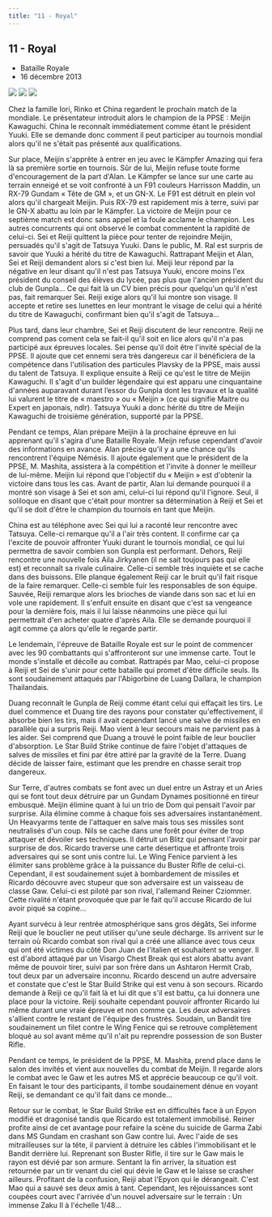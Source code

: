 ```yaml
---
title: "11 - Royal"
---
```


11 - Royal
----------


* Bataille Royale
* 16 décembre 2013



![](/images/stories/saga/gundambf/episodes/11-1.jpg)
![](/images/stories/saga/gundambf/episodes/11-2.jpg)
![](/images/stories/saga/gundambf/episodes/11-3.jpg)



Chez la famille Iori, Rinko et China regardent le prochain match de la mondiale. Le présentateur introduit alors le champion de la PPSE : Meijin Kawaguchi. China le reconnaît immédiatement comme étant le président Yuuki. Elle se demande donc comment il peut participer au tournois mondial alors qu'il ne s'était pas présenté aux qualifications. 


Sur place, Meijin s'apprête à entrer en jeu avec le Kämpfer Amazing qui fera là sa première sortie en tournois. Sûr de lui, Meijin refuse toute forme d'encouragement de la part d'Alan. Le Kämpfer se lance sur une carte au terrain enneigé et se voit confronté à un F91 couleurs Harrisson Maddin, un RX-79 Gundam « Tête de GM », et un GN-X. Le F91 est détruit en plein vol alors qu'il chargeait Meijin. Puis RX-79 est rapidement mis à terre, suivi par le GN-X abattu au loin par le Kämpfer. La victoire de Meijin pour ce septième match est donc sans appel et la foule acclame le champion. Les autres concurrents qui ont observé le combat commentent la rapidité de celui-ci. Sei et Reiji quittent la pièce pour tenter de rejoindre Meijin, persuadés qu'il s'agit de Tatsuya Yuuki. Dans le public, M. Ral est surpris de savoir que Yuuki a hérité du titre de Kawaguchi. 
Rattrapant Meijin et Alan, Sei et Reiji demandent alors si c'est bien lui. Meiji leur répond par la négative en leur disant qu'il n'est pas Tatsuya Yuuki, encore moins l'ex président du conseil des élèves du lycée, pas plus que l'ancien président du club de Gunpla... Ce qui fait là un CV bien précis pour quelqu'un qu'il n'est pas, fait remarquer Sei. Reiji exige alors qu'il lui montre son visage. Il accepte et retire ses lunettes en leur montrant le visage de celui qui a hérité du titre de Kawaguchi, confirmant bien qu'il s'agit de Tatsuya...   

Plus tard, dans leur chambre, Sei et Reiji discutent de leur rencontre. Reiji ne comprend pas coment cela se fait-il qu'il soit en lice alors qu'il n'a pas participé aux épreuves locales. Sei pense qu'il doit être l'invité spécial de la PPSE. Il ajoute que cet ennemi sera très dangereux car il bénéficiera de la compétence dans l'utilisation des particules Plavsky de la PPSE, mais aussi du talent de Tatsuya. Il explique ensuite à Reiji ce qu'est le titre de Meijin Kawaguchi. Il s'agit d'un builder légendaire qui est apparu une cinquantaine d'années auparavant durant l’essor du Gunpla dont les travaux et la qualité lui valurent le titre de « maestro » ou « Meijin » (ce qui signifie Maitre ou Expert en japonais, ndlr). Tatsuya Yuuki a donc hérité du titre de Meijin Kawaguchi de troisième génération, supporté par la PPSE.   

Pendant ce temps, Alan prépare Meijin à la prochaine épreuve en lui apprenant qu'il s'agira d'une Bataille Royale. Meijn refuse cependant d'avoir des informations en avance. Alan précise qu'il y a une chance qu'ils rencontrent l'équipe Némésis. Il ajoute également que le président de la PPSE, M. Mashita, assistera à la compétition et l'invite à donner le meilleur de lui-même. Meijin lui répond que l'objectif du « Meijin » est d'obtenir la victoire dans tous les cas. Avant de partir, Alan lui demande pourquoi il a montré son visage à Sei et son ami, celui-ci lui répond qu'il l'ignore. Seul, il soliloque en disant que c'était pour montrer sa détermination à Reiji et Sei et qu'il se doit d'être le champion du tournois en tant que Meijin.   

China est au téléphone avec Sei qui lui a raconté leur rencontre avec Tatsuya. Celle-ci remarque qu'il a l'air très content. Il confirme car ça l'excite de pouvoir affronter Yuuki durant le tournois mondial, ce qui lui permettra de savoir combien son Gunpla est performant. Dehors, Reiji rencontre une nouvelle fois Aila Jirkyanen (il ne sait toujours pas qui elle est) et reconnaît sa rivale culinaire. Celle-ci semble très inquiète et se cache dans des buissons. Elle planque également Reiji car le bruit qu'il fait risque de la faire remarquer. Celle-ci semble fuir les responsables de son équipe. Sauvée, Reiji remarque alors les brioches de viande dans son sac et lui en vole une rapidement. Il s'enfuit ensuite en disant que c'est sa vengeance pour la dernière fois, mais il lui laisse néanmoins une pièce qui lui permettrait d'en acheter quatre d'après Aila. Elle se demande pourquoi il agit comme ça alors qu'elle le regarde partir.   

Le lendemain, l'épreuve de Bataille Royale est sur le point de commencer avec les 90 combattants qui s'affronteront sur une immense carte. Tout le monde s'installe et décolle au combat. Rattrapés par Mao, celui-ci propose à Reiji et Sei de s'unir pour cette bataille qui promet d'être difficile seuls. Ils sont soudainement attaqués par l'Abigorbine de Luang Dallara, le champion Thailandais. 


Duang reconnaît le Gunpla de Reiji comme étant celui qui effaçait les tirs. Le duel commence et Duang tire des rayons pour constater qu'effectivement, il absorbe bien les tirs, mais il avait cependant lancé une salve de missiles en parallèle qui a surpris Reiji. Mao vient à leur secours mais ne parvient pas à les aider. Sei comprend que Duang a trouvé le point faible de leur bouclier d'absorption. Le Star Build Strike continue de faire l'objet d'attaques de salves de missiles et fini par être attiré par la gravité de la Terre. Duang décide de laisser faire, estimant que les prendre en chasse serait trop dangereux.   

Sur Terre, d'autres combats se font avec un duel entre un Astray et un Aries qui se font tout deux détruire par un Gundam Dynames positionné en tireur embusqué. Meijin élimine quant à lui un trio de Dom qui pensait l'avoir par surprise. Aila élimine comme à chaque fois ses adversaires instantanément. Un Heavyarms tente de l'attaquer en salve mais tous ses missiles sont neutralisés d'un coup. Nils se cache dans une forêt pour éviter de trop attaquer et dévoiler ses techniques. Il détruit un Blitz qui pensant l'avoir par surprise de dos. Ricardo traverse une carte désertique et affronte trois adversaires qui se sont unis contre lui. Le Wing Fenice parvient à les élimiter sans problème grâce à la puissance du Buster Rifle de celui-ci. Cependant, il est soudainement sujet à bombardement de missiles et Ricardo découvre avec stupeur que son adversaire est un vaisseau de classe Gaw. Celui-ci est piloté par son rival, l'allemand Reiner Cziommer. Cette rivalité n'étant provoquée que par le fait qu'il accuse Ricardo de lui avoir piqué sa copine...   

Ayant survécu à leur rentrée atmosphérique sans gros dégâts, Sei informe Reiji que le bouclier ne peut utiliser qu'une seule décharge. Ils arrivent sur le terrain où Ricardo combat son rival qui a créé une alliance avec tous ceux qui ont été victimes du côté Don Juan de l'italien et souhaitent se venger. Il est d'abord attaqué par un Visargo Chest Break qui est alors abattu avant même de pouvoir tirer, suivi par son frère dans un Ashtaron Hermit Crab, tout deux par un adversaire inconnu. Ricardo descend un autre adversaire et constate que c'est le Star Build Strike qui est venu à son secours. Ricardo demande à Reiji ce qu'il fait là et lui dit que s'il est battu, ça lui donnera une place pour la victoire. Reiji souhaite cependant pouvoir affronter Ricardo lui même durant une vraie épreuve et non comme ça. Les deux adversaires s'allient contre le restant de l'équipe des frustrés. Soudain, un Bandit tire soudainement un filet contre le Wing Fenice qui se retrouve complètement bloqué au sol avant même qu'il n'ait pu reprendre possession de son Buster Rifle.   

Pendant ce temps, le président de la PPSE, M. Mashita, prend place dans le salon des invités et vient aux nouvelles du combat de Meijin. Il regarde alors le combat avec le Gaw et les autres MS et apprécie beaucoup ce qu'il voit. En faisant le tour des participants, il tombe soudainement dénue en voyant Reiji, se demandant ce qu'il fait dans ce monde... 


Retour sur le combat, le Star Build Strike est en difficultés face à un Epyon modifié et dragonisé tandis que Ricardo est totalement immobilisé. Reiner profite ainsi de cet avantage pour refaire la scène du suicide de Garma Zabi dans MS Gundam en crashant son Gaw contre lui. Avec l'aide de ses mitrailleuses sur la tête, il parvient à détruire les câbles l'immobilisant et le Bandit derrière lui. Reprenant son Buster Rifle, il tire sur le Gaw mais le rayon est dévié par son armure. Sentant la fin arriver, la situation est retournée par un tir venant du ciel qui dévie le Gaw et le laisse se crasher ailleurs. Profitant de la confusion, Reiji abat l'Epyon qui le dérangeait. C'est Mao qui a sauvé ses deux amis à tant. Cependant, les réjouissances sont coupées court avec l'arrivée d'un nouvel adversaire sur le terrain : Un immense Zaku II à l'échelle 1/48... 

